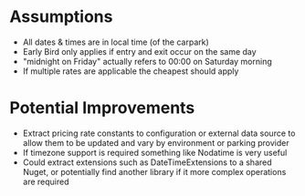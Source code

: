 # Assumptions

* All dates & times are in local time (of the carpark)
* Early Bird only applies if entry and exit occur on the same day
* "midnight on Friday" actually refers to 00:00 on Saturday morning
* If multiple rates are applicable the cheapest should apply

# Potential Improvements

* Extract pricing rate constants to configuration or external data source to allow them to be updated and vary by environment or parking provider
* If timezone support is required something like Nodatime is very useful
* Could extract extensions such as DateTimeExtensions to a shared Nuget, or potentially find another library if it more complex operations are required

